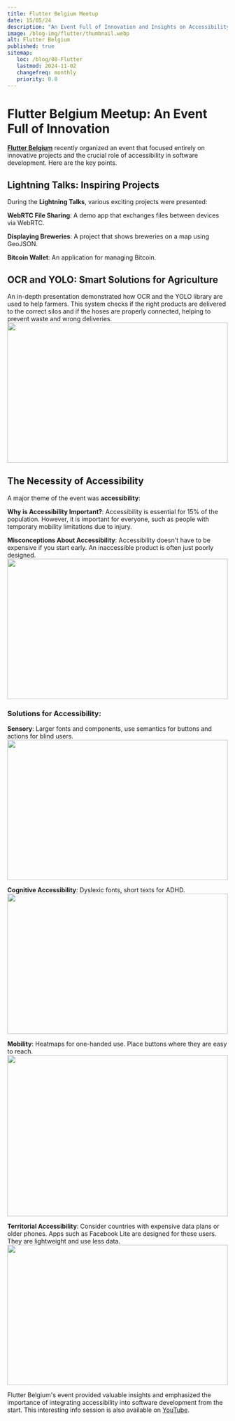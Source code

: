 ```yaml
---
title: Flutter Belgium Meetup
date: 15/05/24
description: "An Event Full of Innovation and Insights on Accessibility"
image: /blog-img/flutter/thumbnail.webp
alt: Flutter Belgium
published: true
sitemap:
   loc: /blog/08-Flutter
   lastmod: 2024-11-02
   changefreq: monthly
   priority: 0.8
---
```


# Flutter Belgium Meetup: An Event Full of Innovation

[**Flutter Belgium**](https://www.linkedin.com/company/flutter-belgium/) recently organized an event that focused entirely on innovative projects and the crucial role of accessibility in software development. Here are the key points.

## Lightning Talks: Inspiring Projects

During the **Lightning Talks**, various exciting projects were presented:

**WebRTC File Sharing**: A demo app that exchanges files between devices via WebRTC.

**Displaying Breweries**: A project that shows breweries on a map using GeoJSON.

**Bitcoin Wallet**: An application for managing Bitcoin.

## OCR and YOLO: Smart Solutions for Agriculture

An in-depth presentation demonstrated how OCR and the YOLO library are used to help farmers. This system checks if the right products are delivered to the correct silos and if the hoses are properly connected, helping to prevent waste and wrong deliveries.
<img src="/blog-img/flutter/ocr.webp" style="object-fit: cover; height: 20rem; width: 100%" />

## The Necessity of Accessibility

A major theme of the event was **accessibility**:

**Why is Accessibility Important?**: Accessibility is essential for 15% of the population. However, it is important for everyone, such as people with temporary mobility limitations due to injury.

**Misconceptions About Accessibility**: Accessibility doesn't have to be expensive if you start early. An inaccessible product is often just poorly designed.
<img src="/blog-img/flutter/accesiblity.webp" style="object-fit: cover; height: 20rem; width: 100%" />

### **Solutions for Accessibility**:

**Sensory**: 
Larger fonts and components, use semantics for buttons and actions for blind users.
<img src="/blog-img/flutter/amazon.webp" style="object-fit: cover; height: 20rem; width: 100%" />

**Cognitive Accessibility**: 
Dyslexic fonts, short texts for ADHD.
<img src="/blog-img/flutter/dyslectic.webp" style="object-fit: cover; height: 20rem; width: 100%" />

**Mobility**: 
Heatmaps for one-handed use. Place buttons where they are easy to reach.
<img src="/blog-img/flutter/onehanded.webp" style="object-fit: cover; height: 23rem; width: 100%" />

**Territorial Accessibility**: 
Consider countries with expensive data plans or older phones. Apps such as Facebook Lite are designed for these users. They are lightweight and use less data.
<img src="/blog-img/flutter/fblite.webp" style="object-fit: cover; height: 20rem; width: 100%" />

Flutter Belgium's event provided valuable insights and emphasized the importance of integrating accessibility into software development from the start. This interesting info session is also available on [YouTube](https://www.youtube.com/live/Xu0mEC6lB9Q?si=YWAx-uJFTBR8dkr-).
